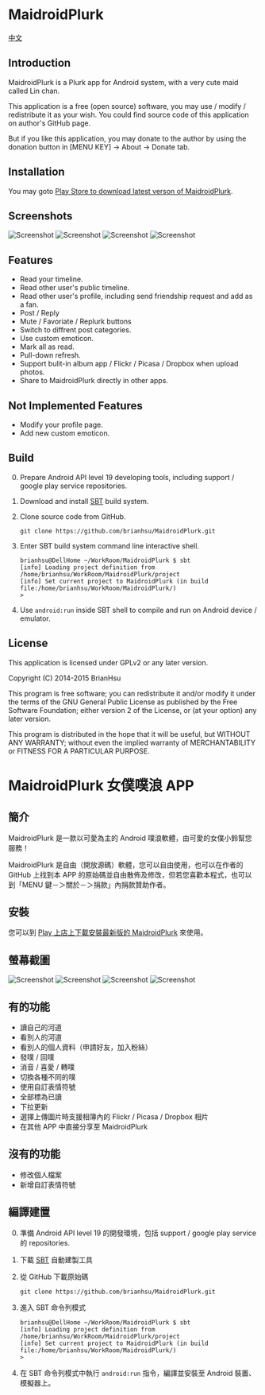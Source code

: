 MaidroidPlurk 
===================

[中文](#user-content-maidroidplurk-女僕噗浪-app)

Introduction
--------------

MaidroidPlurk is a Plurk app for Android system, with a very cute maid called Lin chan.

This application is a free (open source) software, you may use / modify / redistribute it as your wish. You could find source code of this application on author's GitHub page. 

But if you like this application, you may donate to the author by using the donation button in [MENU KEY] -> About -> Donate tab.

Installation
------------

You may goto [Play Store to download latest verson of MaidroidPlurk][0].

Screenshots
-----------

 ![Screenshot](http://i.imgur.com/m3lUbeJl.png)
 ![Screenshot](http://i.imgur.com/2FOPEYNl.png)
 ![Screenshot](http://i.imgur.com/YkP1orll.png)
 ![Screenshot](http://i.imgur.com/SNf5lLTl.png)

Features
-------------

 - Read your timeline.
 - Read other user's public timeline.
 - Read other user's profile, including send friendship request and add as a
   fan.
 - Post / Reply
 - Mute / Favoriate / Replurk buttons
 - Switch to diffrent post categories.
 - Use custom emoticon.
 - Mark all as read.
 - Pull-down refresh.
 - Support bulit-in album app / Flickr / Picasa / Dropbox when upload photos.
 - Share to MaidroidPlurk directly in other apps.

Not Implemented Features
--------------------------

 - Modify your profile page.
 - Add new custom emoticon.

Build
------------

 0. Prepare Android API level 19 developing tools, including support / google play service repositories.
 1. Download and install [SBT][1] build system.
 2. Clone source code from GitHub.

    ```console
    git clone https://github.com/brianhsu/MaidroidPlurk.git
    ```

 3. Enter SBT build system command line interactive shell.

    ```console
    brianhsu@DellHome ~/WorkRoom/MaidroidPlurk $ sbt
    [info] Loading project definition from /home/brianhsu/WorkRoom/MaidroidPlurk/project
    [info] Set current project to MaidroidPlurk (in build file:/home/brianhsu/WorkRoom/MaidroidPlurk/)
    > 
    ```

 4. Use ``android:run`` inside SBT shell to compile and run on Android device / emulator.


License
-------------

This application is licensed under GPLv2 or any later version.

Copyright (C) 2014-2015 BrianHsu

This program is free software; you can redistribute it and/or modify it under the terms of the GNU General Public License as published by the Free Software Foundation; either version 2 of the License, or (at your option) any later version.

This program is distributed in the hope that it will be useful, but WITHOUT ANY WARRANTY; without even the implied warranty of MERCHANTABILITY or FITNESS FOR A PARTICULAR PURPOSE.


MaidroidPlurk 女僕噗浪 APP
============================

簡介
--------------

MaidroidPlurk 是一款以可愛為主的 Android 噗浪軟體，由可愛的女僕小鈴幫您服務！

MaidroidPlurk 是自由（開放源碼）軟體，您可以自由使用，也可以在作者的 GitHub 上找到本 APP 的原始碼並自由散佈及修改，但若您喜歡本程式，也可以到「MENU 鍵－＞關於－＞捐款」內捐款贊助作者。

安裝
------------

您可以到 [Play 上店上下載安裝最新版的 MaidroidPlurk][0] 來使用。

螢幕截圖
-----------

 ![Screenshot](http://i.imgur.com/0WUBOKgl.png)
 ![Screenshot](http://i.imgur.com/Ru9ZvsKl.png)
 ![Screenshot](http://i.imgur.com/sDa8uGRl.png)
 ![Screenshot](http://i.imgur.com/MLZFjZMl.png)


有的功能
---------------

 - 讀自己的河道
 - 看別人的河道
 - 看別人的個人資料（申請好友，加入粉絲）
 - 發噗 / 回噗
 - 消音 / 喜愛 / 轉噗
 - 切換各種不同的噗
 - 使用自訂表情符號
 - 全部標為已讀
 - 下拉更新
 - 選擇上傳圖片時支援相簿內的 Flickr / Picasa / Dropbox 相片
 - 在其他 APP 中直接分享至 MaidroidPlurk

沒有的功能
-----------

 - 修改個人檔案
 - 新增自訂表情符號

編譯建置
------------

 0. 準備 Android API level 19 的開發環境，包括 support / google play service 的 repositories.
 1. 下載 [SBT][0] 自動建製工具
 2. 從 GitHub 下載原始碼

    ```console
    git clone https://github.com/brianhsu/MaidroidPlurk.git
    ```

 3. 進入 SBT 命令列模式

    ```console
    brianhsu@DellHome ~/WorkRoom/MaidroidPlurk $ sbt
    [info] Loading project definition from /home/brianhsu/WorkRoom/MaidroidPlurk/project
    [info] Set current project to MaidroidPlurk (in build file:/home/brianhsu/WorkRoom/MaidroidPlurk/)
    > 
    ```

 4. 在 SBT 命令列模式中執行 ``android:run`` 指令，編譯並安裝至 Android 裝置、模擬器上。



[0]: https://play.google.com/store/apps/details?id=idv.brianhsu.maidroid.plurk
[1]: http://www.scala-sbt.org/ 
